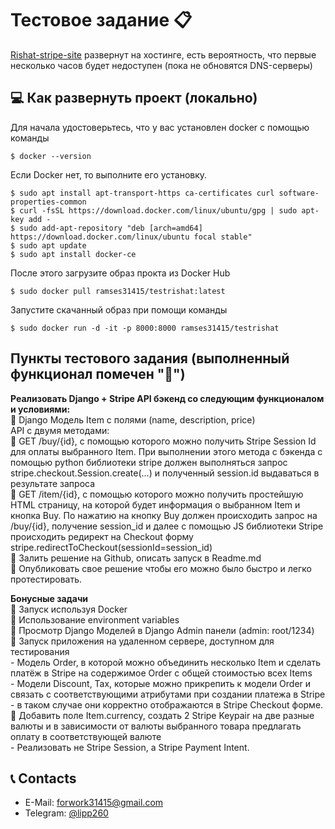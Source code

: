# Тестовое задание 📋

[Rishat-stripe-site](https://cw19145-django-sd5kf.tw1.ru) развернут на хостинге, есть вероятность, что первые несколько часов будет недоступен (пока не обновятся DNS-серверы)

## 💻 Как развернуть проект (локально)


Для начала удостоверьтесь, что у вас установлен docker c помощью команды

```
$ docker --version
```
Если Docker нет, то выполните его установку. 

```
$ sudo apt install apt-transport-https ca-certificates curl software-properties-common
$ curl -fsSL https://download.docker.com/linux/ubuntu/gpg | sudo apt-key add -
$ sudo add-apt-repository "deb [arch=amd64] https://download.docker.com/linux/ubuntu focal stable"
$ sudo apt update
$ sudo apt install docker-ce
```

После этого загрузите образ прокта из Docker Hub

```
$ sudo docker pull ramses31415/testrishat:latest
```

Запустите скачанный образ при помощи команды

```
$ sudo docker run -d -it -p 8000:8000 ramses31415/testrishat
```

## Пункты тестового задания (выполненный функционал помечен "🚩")

**Реализовать Django + Stripe API бэкенд со следующим функционалом и условиями:**    
🚩 Django Модель Item с полями (name, description, price)   
API с двумя методами:  
🚩 GET /buy/{id}, c помощью которого можно получить Stripe Session Id для оплаты выбранного Item. При выполнении этого метода c бэкенда с помощью python библиотеки stripe должен выполняться запрос stripe.checkout.Session.create(...) и полученный session.id выдаваться в результате запроса  
🚩 GET /item/{id}, c помощью которого можно получить простейшую HTML страницу, на которой будет информация о выбранном Item и кнопка Buy. По нажатию на кнопку Buy должен происходить запрос на /buy/{id}, получение session_id и далее  с помощью JS библиотеки Stripe происходить редирект на Checkout форму stripe.redirectToCheckout(sessionId=session_id)  
🚩 Залить решение на Github, описать запуск в Readme.md  
🚩 Опубликовать свое решение чтобы его можно было быстро и легко протестировать.   

**Бонусные задачи**  
    🚩 Запуск используя Docker   
    🚩 Использование environment variables  
    🚩 Просмотр Django Моделей в Django Admin панели (admin: root/1234)  
    🚩 Запуск приложения на удаленном сервере, доступном для тестирования  
    - Модель Order, в которой можно объединить несколько Item и сделать платёж в Stripe на содержимое Order c общей стоимостью всех Items  
    - Модели Discount, Tax, которые можно прикрепить к модели Order и связать с соответствующими атрибутами при создании платежа в Stripe - в таком случае они корректно отображаются в Stripe Checkout форме. 
    🚩 Добавить поле Item.currency, создать 2 Stripe Keypair на две разные валюты и в зависимости от валюты выбранного товара предлагать оплату в соответствующей валюте  
    - Реализовать не Stripe Session, а Stripe Payment Intent.  





## 📞 Contacts

- E-Mail: forwork31415@gmail.com
- Telegram: [@lipp260](https://t.me/lipp260)

